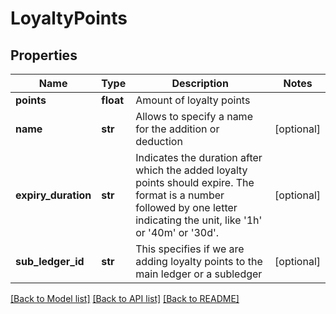 # LoyaltyPoints

## Properties
Name | Type | Description | Notes
------------ | ------------- | ------------- | -------------
**points** | **float** | Amount of loyalty points | 
**name** | **str** | Allows to specify a name for the addition or deduction | [optional] 
**expiry_duration** | **str** | Indicates the duration after which the added loyalty points should expire. The format is a number followed by one letter indicating the unit, like &#39;1h&#39; or &#39;40m&#39; or &#39;30d&#39;. | [optional] 
**sub_ledger_id** | **str** | This specifies if we are adding loyalty points to the main ledger or a subledger | [optional] 

[[Back to Model list]](../README.md#documentation-for-models) [[Back to API list]](../README.md#documentation-for-api-endpoints) [[Back to README]](../README.md)


